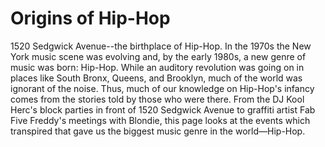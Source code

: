 # Origins of Hip-Hop

1520 Sedgwick Avenue--the birthplace of Hip-Hop. In the 1970s the New York music scene was evolving and, by the early 1980s, a new genre of music was born: Hip-Hop. While an auditory revolution was going on in places like South Bronx, Queens, and Brooklyn, much of the world was ignorant of the noise. Thus, much of our knowledge on Hip-Hop's infancy comes from the stories told by those who were there. From the DJ Kool Herc's block parties in front of 1520 Sedgwick Avenue to graffiti artist Fab Five Freddy's meetings with Blondie, this page looks at the events which transpired that gave us the biggest music genre in the world—Hip-Hop.